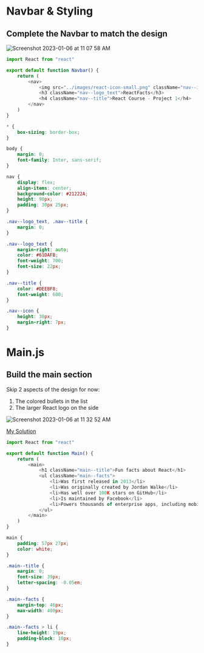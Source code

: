 # Navbar & Styling

## Complete the Navbar to match the design

![Screenshot 2023-01-06 at 11 07 58 AM](https://user-images.githubusercontent.com/89284873/211061996-d10ba33c-a58e-4347-a4f9-5a40fe6fc7ea.png)

```js
import React from "react"

export default function Navbar() {
    return (
        <nav>
            <img src="../images/react-icon-small.png" className="nav--icon" />
            <h3 className="nav--logo_text">ReactFacts</h3>
            <h4 className="nav--title">React Course - Project 1</h4>
        </nav>
    )
}
```

```css
* {
    box-sizing: border-box;
}

body {
    margin: 0;
    font-family: Inter, sans-serif;
}

nav {
    display: flex;
    align-items: center;
    background-color: #21222A;
    height: 90px;
    padding: 30px 25px;
}

.nav--logo_text, .nav--title {
    margin: 0;
}

.nav--logo_text {
    margin-right: auto;
    color: #61DAFB;
    font-weight: 700;
    font-size: 22px;
}

.nav--title {
    color: #DEEBF8;
    font-weight: 600;
}

.nav--icon {
    height: 30px;
    margin-right: 7px;
}
```

# Main.js

## Build the main section

Skip 2 aspects of the design for now:
1. The colored bullets in the list
2. The larger React logo on the side

![Screenshot 2023-01-06 at 11 32 52 AM](https://user-images.githubusercontent.com/89284873/211066053-5852aa8d-ea8b-4f3c-9d55-2da5be42a45a.png)

[My Solution](https://scrimba.com/scrim/coae644ab8051094701580a95)

```Main.js
import React from "react"

export default function Main() {
    return (
        <main>
            <h1 className="main--title">Fun facts about React</h1>
            <ul className="main--facts">
                <li>Was first released in 2013</li>
                <li>Was originally created by Jordan Walke</li>
                <li>Has well over 100K stars on GitHub</li>
                <li>Is maintained by Facebook</li>
                <li>Powers thousands of enterprise apps, including mobile apps</li>
            </ul>
        </main>
    )
}
```

```css
main {
    padding: 57px 27px;
    color: white;
}

.main--title {
    margin: 0;
    font-size: 39px;
    letter-spacing: -0.05em;
}

.main--facts {
    margin-top: 46px;
    max-width: 400px;
}

.main--facts > li {
    line-height: 19px;
    padding-block: 10px;
}
```



